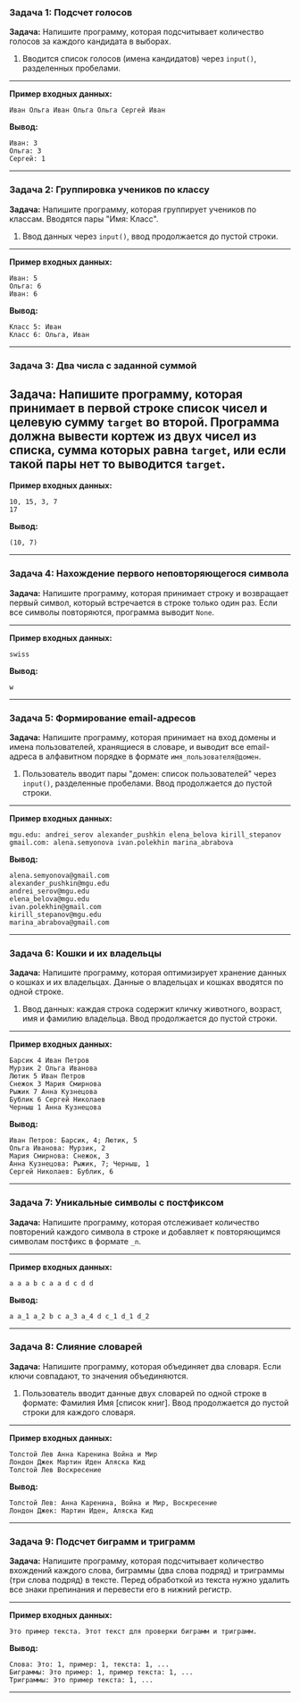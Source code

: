 ### Задача 1: Подсчет голосов

**Задача:** Напишите программу, которая подсчитывает количество голосов за каждого кандидата в выборах.

1. Вводится список голосов (имена кандидатов) через `input()`, разделенных пробелами.

-----
**Пример входных данных:**

```terminal
Иван Ольга Иван Ольга Ольга Сергей Иван
```

**Вывод:**  

```terminal
Иван: 3  
Ольга: 3  
Сергей: 1  
```

---

### Задача 2: Группировка учеников по классу

**Задача:** Напишите программу, которая группирует учеников по классам. Вводятся пары "Имя: Класс".

1. Ввод данных через `input()`, ввод продолжается до пустой строки.

-----
**Пример входных данных:**

```terminal
Иван: 5  
Ольга: 6  
Иван: 6  
```

**Вывод:**  

```terminal
Класс 5: Иван  
Класс 6: Ольга, Иван  
```

---

### Задача 3: Два числа с заданной суммой

**Задача:** Напишите программу, которая принимает в первой строке список чисел и целевую сумму `target` во второй. Программа должна вывести кортеж из двух чисел из списка, сумма которых равна `target`, или если такой пары нет то выводится `target`.
-----
**Пример входных данных:**

```terminal
10, 15, 3, 7
17
```

**Вывод:**

```terminal
(10, 7)
```

---

### Задача 4: Нахождение первого неповторяющегося символа

**Задача:** Напишите программу, которая принимает строку и возвращает первый символ, который встречается в строке только один раз. Если все символы повторяются, программа выводит `None`.

-----
**Пример входных данных:**

```terminal
swiss
```

**Вывод:**

```terminal
w
```

---

### Задача 5: Формирование email-адресов

**Задача:** Напишите программу, которая принимает на вход домены и имена пользователей, хранящиеся в словаре, и выводит все email-адреса в алфавитном порядке в формате `имя_пользователя@домен`.

1. Пользователь вводит пары "домен: список пользователей" через `input()`, разделенные пробелами. Ввод продолжается до пустой строки.

-----
**Пример входных данных:**

```terminal
mgu.edu: andrei_serov alexander_pushkin elena_belova kirill_stepanov  
gmail.com: alena.semyonova ivan.polekhin marina_abrabova
```

**Вывод:**

```terminal
alena.semyonova@gmail.com  
alexander_pushkin@mgu.edu  
andrei_serov@mgu.edu  
elena_belova@mgu.edu  
ivan.polekhin@gmail.com  
kirill_stepanov@mgu.edu  
marina_abrabova@gmail.com  
```

---

### Задача 6: Кошки и их владельцы

**Задача:** Напишите программу, которая оптимизирует хранение данных о кошках и их владельцах. Данные о владельцах и кошках вводятся по одной строке.

1. Ввод данных: каждая строка содержит кличку животного, возраст, имя и фамилию владельца. Ввод продолжается до пустой строки.

-----
**Пример входных данных:**

```terminal
Барсик 4 Иван Петров  
Мурзик 2 Ольга Иванова  
Лютик 5 Иван Петров  
Снежок 3 Мария Смирнова  
Рыжик 7 Анна Кузнецова  
Бублик 6 Сергей Николаев  
Черныш 1 Анна Кузнецова  
```

**Вывод:**  

```terminal
Иван Петров: Барсик, 4; Лютик, 5  
Ольга Иванова: Мурзик, 2  
Мария Смирнова: Снежок, 3  
Анна Кузнецова: Рыжик, 7; Черныш, 1  
Сергей Николаев: Бублик, 6  
```

---

### Задача 7: Уникальные символы с постфиксом

**Задача:** Напишите программу, которая отслеживает количество повторений каждого символа в строке и добавляет к повторяющимся символам постфикс в формате `_n`.

-----
**Пример входных данных:**

```terminal
a a a b c a a d c d d
```

**Вывод:**  

```terminal
a a_1 a_2 b c a_3 a_4 d c_1 d_1 d_2
```

---

### Задача 8: Слияние словарей

**Задача:** Напишите программу, которая объединяет два словаря. Если ключи совпадают, то значения объединяются.

1. Пользователь вводит данные двух словарей по одной строке в формате: Фамилия Имя [список книг]. Ввод продолжается до пустой строки для каждого словаря.

-----
**Пример входных данных:**

```terminal
Толстой Лев Анна Каренина Война и Мир  
Лондон Джек Мартин Иден Аляска Кид  
Толстой Лев Воскресение  
```

**Вывод:**

```terminal
Толстой Лев: Анна Каренина, Война и Мир, Воскресение  
Лондон Джек: Мартин Иден, Аляска Кид
```

---

### Задача 9: Подсчет биграмм и триграмм

**Задача:** Напишите программу, которая подсчитывает количество вхождений каждого слова, биграммы (два слова подряд) и триграммы (три слова подряд) в тексте. Перед обработкой из текста нужно удалить все знаки препинания и перевести его в нижний регистр.

-----
**Пример входных данных:**

```terminal
Это пример текста. Этот текст для проверки биграмм и триграмм.
```

**Вывод:**  

```terminal
Слова: Это: 1, пример: 1, текста: 1, ...  
Биграммы: Это пример: 1, пример текста: 1, ...  
Триграммы: Это пример текста: 1, ...
```

---